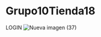 # Grupo10Tienda18
LOGIN
![Nueva imagen (37)](https://user-images.githubusercontent.com/90650258/137410937-f751e5aa-c46d-4e6d-9028-97cc01995459.png)
